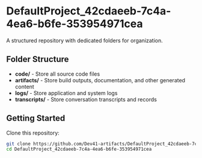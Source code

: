 # DefaultProject_42cdaeeb-7c4a-4ea6-b6fe-353954971cea
A structured repository with dedicated folders for organization.

## Folder Structure

- **code/** - Store all source code files
- **artifacts/** - Store build outputs, documentation, and other generated content
- **logs/** - Store application and system logs
- **transcripts/** - Store conversation transcripts and records

## Getting Started

Clone this repository:
```bash
git clone https://github.com/Dev41-artifacts/DefaultProject_42cdaeeb-7c4a-4ea6-b6fe-353954971cea
cd DefaultProject_42cdaeeb-7c4a-4ea6-b6fe-353954971cea
```
